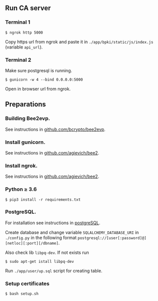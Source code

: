 Run CA server
-------------

### Terminal 1
```
$ ngrok http 5000
```
Copy https url from ngrok and paste it in `./app/bpki/static/js/index.js` (variable `api_url`).

### Terminal 2

Make sure postgresql is running.
```
$ gunicorn -w 4 --bind 0.0.0.0:5000
```

Open in browser url from ngrok.

Preparations
------------

### Building Bee2evp. 
See instructions in [github.com/bcrypto/bee2evp](https://github.com/bcrupto/bee2evp).

### Install gunicorn. 
See instructions in [github.com/agievich/bee2](https://github.com/bcrupto/bee2evp).

### Install ngrok. 
See instructions in [github.com/agievich/bee2](https://github.com/bcrupto/bee2evp).

### Python $\ge$ 3.6
```
$ pip3 install -r requirements.txt
```

### PostgreSQL.

For installation see instructions in [postgreSQL](https://www.postgresql.org/download/).

Create database and change variable `SQLALCHEMY_DATABASE_URI` in `./config.py` in the following format `postgresql://[user[:password]@][netloc][:port][/dbname]`.

Also check lib `libpq-dev`. If not exists run
```
$ sudo apt-get istall libpq-dev
```

Run `./app/user/up.sql` script for creating table.

### Setup certificates
```
$ bash setup.sh
```
